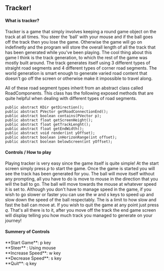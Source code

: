 <h2>Tracker!</h2>

<h4>What is tracker?</h4>
<p>
Tracker is a game that simply involves keeping a round game object on the track at all times. You steer the 'ball' with your mouse and if the ball goes off the track then you lose the game. Otherwise the game will go on indefinetly and the program will store the overall length of all the track that has been generated while you've been playing. The cool thing about this game I think is the track generation, to which the rest of the game was mostly built around. The track generates itself using 3 different types of straight road segments and 4 different types of corner road segments. The world generation is smart enough to generate varied road content that doesn't go off the screen or otherwise make it impossible to travel along. 
</p>
<p>
All of these road segment types inherit from an abstract class called RoadComponents. This class has the following exposed methods that are quite helpful when dealing with different types of road segments.
</p>

	public abstract KDir getDirection();
  	public abstract PVector getRoadConnectionEnd();
  	public abstract boolean contains(PVector p);
  	public abstract float getScreenHeight();
  	public abstract float getTrackLenght();
  	public abstract float getEndWidth();
  	public abstract void render(int yOffset); 
  	public abstract boolean inHorizonRange(int offset);
  	public abstract boolean belowScreen(int yOffset);

<h4>Controls / How to play</h4>

Playing tracker is very easy since the game itself is quite simple! At the start screen simply press *p* to start the game. Once the game is started you will see the track has been generated for you. The ball will move itself without any prompting, all you have to do is move to mouse in the direction that you will the ball to go. The ball will move towards the mouse at whatever speed it is set to. Although you don't have to manage speed in the game, if you wish to go slower or faster you can use the *w* and *s* keys to speed up and slow down the speed of the ball respectably. The is a limit to how slow and fast the ball can move at. If you wish to quit the game at any point just press *q*. That's all there is to it, after you move off the track the end game screen will display telling you how much track you managed to generate on your journey!

<h4>Summery of Controls</h4>
**Start Game**: p key <br/>
**Steer** : Using mouse <br/>
**Increase Speed**: w key </br>
**Decrease Speed**: s key <br/>
**Quit**: q key